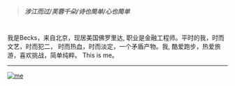 >##### 涉江而过/芙蓉千朵/诗也简单/心也简单 

<br/>
我是Becks，来自北京，现居美国佛罗里达,  职业是金融工程师。平时的我，时而文艺，时而犯二， 时而热血，时而淡定，一个矛盾产物。我,  酷爱跑步，热爱旅游，喜欢挑战，简单纯粹。 This is me。

------------



[![me](https://raw.githubusercontent.com/beckswu/blog/gh-pages/img/about-me.jpg "me")](https://raw.githubusercontent.com/beckswu/blog/gh-pages/img/about-me.jpg "me")
